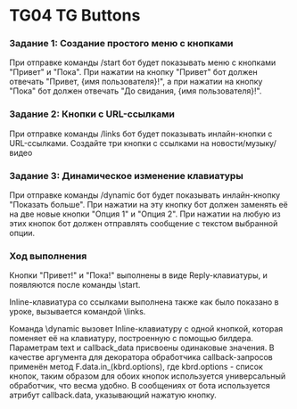 # TG04 TG Buttons
### Задание 1: Создание простого меню с кнопками
При отправке команды /start бот будет показывать меню с кнопками "Привет" и "Пока". При нажатии на кнопку "Привет" бот должен отвечать "Привет, {имя пользователя}!", а при нажатии на кнопку "Пока" бот должен отвечать "До свидания, {имя пользователя}!".

### Задание 2: Кнопки с URL-ссылками
При отправке команды /links бот будет показывать инлайн-кнопки с URL-ссылками. Создайте три кнопки с ссылками на новости/музыку/видео

### Задание 3: Динамическое изменение клавиатуры
При отправке команды /dynamic бот будет показывать инлайн-кнопку "Показать больше". При нажатии на эту кнопку бот должен заменять её на две новые кнопки "Опция 1" и "Опция 2". При нажатии на любую из этих кнопок бот должен отправлять сообщение с текстом выбранной опции.

### Ход выполнения
Кнопки "Привет!" и "Пока!" выполнены в виде Reply-клавиатуры, и появляются после команды \start.

Inline-клавиатура со ссылками выполнена также как было показано в уроке, вызывается командой \links.

Команда \dynamic вызовет Inline-клавиатуру с одной кнопкой, которая поменяет её на клавиатуру, построенную с помощью билдера. Параметрам text и callback_data присвоены одинаковые значения. В качестве аргумента для декоратора обработчика callback-запросов применён метод F.data.in_(kbrd.options), где kbrd.options - список кнопок, таким образом для обоих кнопок используется универсальный обработчик, что весма удобно. В сообщениях от бота используется атрибут callback.data, указывающий нажатую кнопку.